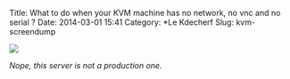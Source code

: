 Title: What to do when your KVM machine has no network, no vnc and no serial ?
Date: 2014-03-01 15:41
Category: *Le Kdecherf
Slug: kvm-screendump


![]({attach}screendump.png)

_Nope, this server is not a production one._
